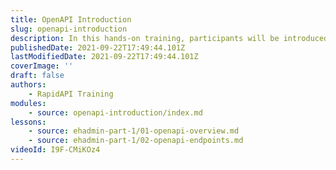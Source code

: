 ```yaml
---
title: OpenAPI Introduction
slug: openapi-introduction
description: In this hands-on training, participants will be introduced to OpenAPI concepts and import OpenAPI documents into the RapidAPI Hub.
publishedDate: 2021-09-22T17:49:44.101Z
lastModifiedDate: 2021-09-22T17:49:44.101Z
coverImage: ''
draft: false
authors:
    - RapidAPI Training
modules:
    - source: openapi-introduction/index.md
lessons:
    - source: ehadmin-part-1/01-openapi-overview.md
    - source: ehadmin-part-1/02-openapi-endpoints.md
videoId: I9F-CMiKOz4
---
```


